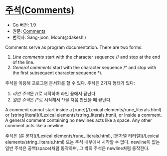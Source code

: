 # [주석(Comments)](#comments)

* Go 버전: 1.9
* 원문: [Comments](https://golang.org/ref/spec#Comments)
* 번역자: Sang-joon, Moon(@dakeshi)

Comments serve as program documentation. There are two forms:

1. *Line comments* start with the character sequence // and stop at the end of the line.
2. *General comments* start with the character sequence /\* and stop with the first subsequent character sequence \*/.

주석을 이용해 프로그램 문서화를 할 수 있다. 주석은 2가지 형태가 있다:

1. *라인 주석*은 //로 시작하며 라인 끝에서 끝난다.
2. *일반 주석*은 /\*로 시작해서 \*/을 처음 만났을 때 끝난다. 

A comment cannot start inside a [rune](/Lexical elements/rune_literals.html) or [string literal](/Lexical elements/string_literals.html), or inside a comment. A general comment containing no newlines acts like a space. Any other comment acts like a newline. 

주석은 [룬 문자](/Lexical elements/rune_literals.html), [문자열 리터럴](/Lexical elements/string_literals.html) 또는 주석 내부에서 시작할 수 없다. newline이 없는 일반 주석은 공백(space)처럼 동작하며, 그 밖의 주석은 newline처럼 동작한다.